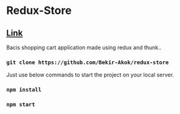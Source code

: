 # Redux-Store
## <a href="https://kodluyoruz-4-hafta-devi.vercel.app/" target="_blank">Link</a>
Bacis shopping cart application made using redux and thunk..

### `git clone https://github.com/Bekir-Akok/redux-store`
Just use below commands to start the project on your local server.

### `npm install`
### `npm start`
